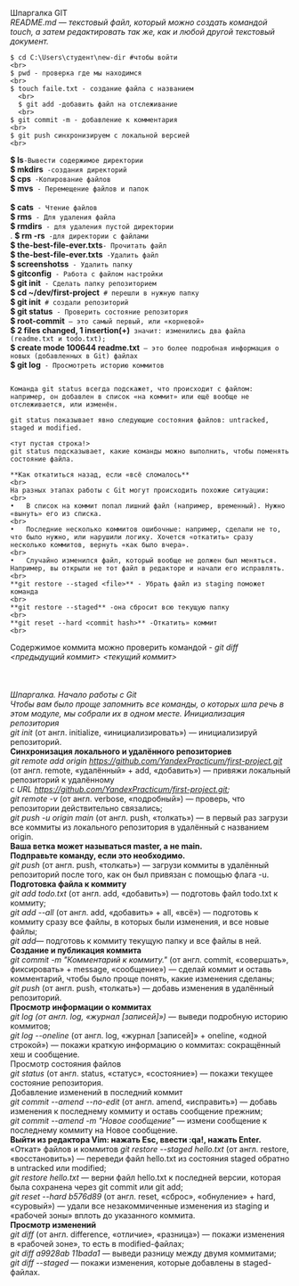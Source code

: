 Шпаргалка GIT
<br>
*README.md — текстовый файл, который можно создать командой touch, а затем редактировать так же, как и любой другой текстовый документ.*
```
$ cd C:\Users\студент\new-dir #чтобы войти
<br>
$ pwd - проверка где мы находимся
<br>
$ touch faile.txt - создание файла с названием
  <br>
  $ git add -добавить файл на отслеживание
  <br>
$ git commit -m - добавление к комментария
<br>
$ git push синхронизируем с локальной версией 
<br>
```
**$ ls**`-Вывести содержимое директории`
<br>
**$ mkdirs**` -создания директорий` 
<br>
**$ cps**` -Копирование файлов` 
<br>
**$ mvs**` - Перемещение файлов и папок`  
<br>
**$ cats**` - Чтение файлов` 
<br>
**$ rms**` - Для удаления файла`
<br>
**$ rmdirs**` - для удаления пустой директории`
<br>.
**$ rm -rs**` -для директории с файлами` 
<br>
**$ the-best-file-ever.txts**` - Прочитать файл `
<br>
**$ the-best-file-ever.txts**` -Удалить файл` 
<br>
**$ screenshotss**` - Удалить папку` 
<br>
**$ gitconfig**` - Работа с файлом настройки`
<br>
**$ git init**` - Сделать папку репозиторием` 
<br>
**$ cd ~/dev/first-project**` # перешли в нужную папку`
<br>
**$ git init**` # создали репозиторий` 
<br>
**$ git status**` - Проверить состояние репозитория` 
<br>
**$ root-commit**` — это самый первый, или «корневой»` 
<br>
**$ 2 files changed, 1 insertion(+)**` значит: изменились два файла (readme.txt и todo.txt);`
<br>
**$ create mode 100644 readme.txt**` — это более подробная информация о новых (добавленных в Git) файлах`
<br>
**$ git log**` - Просмотреть историю коммитов`
<br>
```

Команда git status всегда подскажет, что происходит с файлом: например, он добавлен в список «на коммит» или ещё вообще не отслеживается, или изменён.

git status показывает явно следующие состояния файлов: untracked, staged и modified.

<тут пустая строка!>
git status подсказывает, какие команды можно выполнить, чтобы поменять состояние файла.
```
```
**Как откатиться назад, если «всё сломалось**
<br>
На разных этапах работы с Git могут происходить похожие ситуации:
<br>
•	В список на коммит попал лишний файл (например, временный). Нужно «вынуть» его из списка.
<br>
•	Последние несколько коммитов ошибочные: например, сделали не то, что было нужно, или нарушили логику. Хочется «откатить» сразу несколько коммитов, вернуть «как было вчера».
<br>
•	Случайно изменился файл, который вообще не должен был меняться. Например, вы открыли не тот файл в редакторе и начали его исправлять.
<br>
**git restore --staged <file>** - Убрать файл из staging поможет команда 
<br>
**git restore --staged** -она сбросит всю текущую папку 
<br>
**git reset --hard <commit hash>** -Откатить» коммит 
<br>
```
Содержимое коммита можно проверить командой - *git diff <предыдущий коммит> <текущий коммит>*
<br>
<br>
<br>
<br>
*Шпаргалка. Начало работы с Git*
<br>
*Чтобы вам было проще запомнить все команды, о которых шла речь в этом модуле, мы собрали их в одном месте.
Инициализация репозитория*
<br>
*git init*  (от англ. initialize, «инициализировать») — инициализируй репозиторий.
<br>
**Синхронизация локального и удалённого репозиториев**
<br>
*git remote add origin https://github.com/YandexPracticum/first-project.git* (от англ. remote, «удалённый» + add, «добавить») — привяжи локальный репозиторий к удалённому
<br>с *URL https://github.com/YandexPracticum/first-project.git;*
<br>
*git remote -v* (от англ. verbose, «подробный») — проверь, что репозитории действительно связались;
<br>
*git push -u origin main* (от англ. push, «толкать») — в первый раз загрузи все коммиты из локального репозитория в удалённый с названием origin.
<br>
**Ваша ветка может называться master, а не main.**
<br>
**Подправьте команду, если это необходимо.**
<br>
*git push* (от англ. push, «толкать») — загрузи коммиты в удалённый репозиторий после того, как он был привязан с помощью флага -u.
<br>
**Подготовка файла к коммиту**
<br>
*git add todo.txt* (от англ. add, «добавить») — подготовь файл todo.txt к коммиту;
<br>
*git add --all* (от англ. add, «добавить» + all, «всё») — подготовь к коммиту сразу все файлы, в которых были изменения, и все новые файлы;
<br>
*git add*— подготовь к коммиту текущую папку и все файлы в ней.
<br>
**Создание и публикация коммита**
<br>
*git commit -m "Комментарий к коммиту."* (от англ. commit, «совершать», фиксировать» + message, «сообщение») — сделай коммит и оставь комментарий, чтобы было проще понять, какие изменения сделаны;
<br>
*git push* (от англ. push, «толкать») — добавь изменения в удалённый репозиторий.
<br>
**Просмотр информации о коммитах**
<br>
*git log (от англ. log, «журнал [записей]»)* — выведи подробную историю коммитов;
<br>
*git log --oneline* (от англ. log, «журнал [записей]» + oneline, «одной строкой») — покажи краткую информацию о коммитах: сокращённый хеш и сообщение.
<br>
Просмотр состояния файлов
<br>
*git status* (от англ. status, «статус», «состояние») — покажи текущее состояние репозитория.
<br>
Добавление изменений в последний коммит
<br>
*git commit --amend --no-edit* (от англ. amend, «исправить») — добавь изменения к последнему коммиту и оставь сообщение прежним;
<br>
*git commit --amend -m "Новое сообщение"* — измени сообщение к последнему коммиту на Новое сообщение.
<br>
**Выйти из редактора Vim: нажать Esc, ввести :qa!, нажать Enter.**
«Откат» файлов и коммитов
*git restore --staged hello.txt* (от англ. restore, «восстановить») — переведи файл hello.txt из состояния staged обратно в untracked или modified;
<br>
*git restore hello.txt* — верни файл hello.txt к последней версии, которая была сохранена через git commit или git add;
<br>
*git reset --hard b576d89* (от англ. reset, «сброс», «обнуление» + hard, «суровый») — удали все незакоммиченные изменения из staging и «рабочей зоны» вплоть до указанного коммита.
<br>
**Просмотр изменений**
<br>
*git diff* (от англ. difference, «отличие», «разница») — покажи изменения в «рабочей зоне», то есть в modified-файлах;
<br>
*git diff a9928ab 11bada1* — выведи разницу между двумя коммитами;
<br>
*git diff --staged* — покажи изменения, которые добавлены в staged-файлах.

